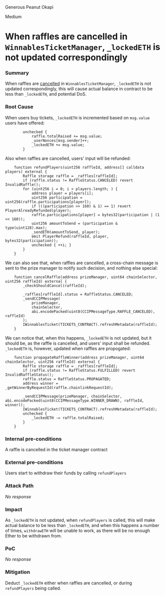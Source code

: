 Generous Peanut Okapi

Medium

# When raffles are cancelled in `WinnablesTicketManager`, `_lockedETH` is not updated correspondingly

### Summary

When raffles are [cancelled](https://github.com/sherlock-audit/2024-08-winnables-raffles/blob/main/public-contracts/contracts/WinnablesTicketManager.sol#L278) in `WinnablesTicketManager`, `_lockedETH` is not updated correspondingly, this will cause actual balance in contract to be less than `_lockedETH`, and potential DoS.

### Root Cause

When users buy tickets, `_lockedETH` is incremented based on `msg.value` users have offered:

```solidity
        unchecked {
            raffle.totalRaised += msg.value;
            _userNonces[msg.sender]++;
            _lockedETH += msg.value;
        }
```

Also when raffles are cancelled, users' input will be refunded:

```solidity
    function refundPlayers(uint256 raffleId, address[] calldata players) external {
        Raffle storage raffle = _raffles[raffleId];
        if (raffle.status != RaffleStatus.CANCELED) revert InvalidRaffle();
        for (uint256 i = 0; i < players.length; ) {
            address player = players[i];
            uint256 participation = uint256(raffle.participations[player]);
            if (((participation >> 160) & 1) == 1) revert PlayerAlreadyRefunded(player);
            raffle.participations[player] = bytes32(participation | (1 << 160));
            uint256 amountToSend = (participation & type(uint128).max);
            _sendETH(amountToSend, player);
            emit PlayerRefund(raffleId, player, bytes32(participation));
            unchecked { ++i; }
        }
    }
```

We can also see that, when raffles are cancelled, a cross-chain message is sent to the prize manager to notify such decision, and nothing else special:

```solidity
    function cancelRaffle(address prizeManager, uint64 chainSelector, uint256 raffleId) external {
        _checkShouldCancel(raffleId);

        _raffles[raffleId].status = RaffleStatus.CANCELED;
        _sendCCIPMessage(
            prizeManager,
            chainSelector,
            abi.encodePacked(uint8(CCIPMessageType.RAFFLE_CANCELED), raffleId)
        );
        IWinnablesTicket(TICKETS_CONTRACT).refreshMetadata(raffleId);
    }
```

We can notice that, when this happens, `_lockedETH` is not updated, but it should be, as the raffle is cancelled, and users' input shall be refunded. `_lockedETH` is, however, updated when raffles are propogated:

```solidity
    function propagateRaffleWinner(address prizeManager, uint64 chainSelector, uint256 raffleId) external {
        Raffle storage raffle = _raffles[raffleId];
        if (raffle.status != RaffleStatus.FULFILLED) revert InvalidRaffleStatus();
        raffle.status = RaffleStatus.PROPAGATED;
        address winner = _getWinnerByRequestId(raffle.chainlinkRequestId);

        _sendCCIPMessage(prizeManager, chainSelector, abi.encodePacked(uint8(CCIPMessageType.WINNER_DRAWN), raffleId, winner));
        IWinnablesTicket(TICKETS_CONTRACT).refreshMetadata(raffleId);
        unchecked {
            _lockedETH -= raffle.totalRaised;
        }
    }
```


### Internal pre-conditions

A raffle is cancelled in the ticket manager contract

### External pre-conditions

Users start to withdraw their funds by calling `refundPlayers`

### Attack Path

_No response_

### Impact

As `_lockedETH` is not updated, when `refundPlayers` is called, this will make actual balance to be less than `_lockedETH`, and when this happens a number of times, `withdrawETH` will be unable to work, as there will be no enough Ether to be withdrawn from.

### PoC

_No response_

### Mitigation

Deduct `_lockedETH` either when raffles are cancelled, or during `refundPlayers` being called.